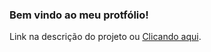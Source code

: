### Bem vindo ao meu protfólio!

Link na descrição do projeto ou [Clicando aqui](https://github.com/).